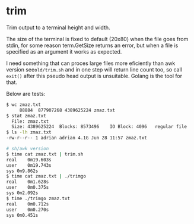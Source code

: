 # trim

Trim output to a terminal height and width. 

The size of the terminal is fixed to default (20x80) when the file goes from stdin, for some reason term.GetSize returns an error, but when a file is specified as an argument it works as expected.

I need something that can proces large files more eficiently than awk version see`old/trim.sh` and in one step will return line count too, so call `exit()` after this pseudo head output is unsuitable. Golang is the tool for that. 


Below are tests: 


```bash
$ wc zmaz.txt 
     88884  877907268 4389625224 zmaz.txt
$ stat zmaz.txt 
  File: zmaz.txt
  Size: 4389625224	Blocks: 8573496    IO Block: 4096   regular file
$ ls -lh zmaz.txt 
-rw-r--r-- 1 adrian adrian 4.1G Jun 28 11:57 zmaz.txt

# sh/awk version
$ time cat zmaz.txt | trim.sh
real	0m19.603s
user	0m19.743s
sys	0m9.862s
$ time cat zmaz.txt | ./trimgo 
real	0m1.628s
user	0m0.375s
sys	0m2.092s
$ time ./trimgo zmaz.txt
real	0m0.712s
user	0m0.270s
sys	0m0.451s
```
